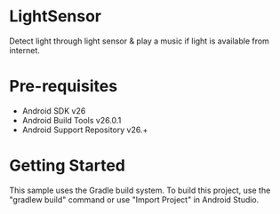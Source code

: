 LightSensor
===========
Detect light through light sensor & play a music if light is available from internet.

Pre-requisites
==============
  - Android SDK v26
  - Android Build Tools v26.0.1
  - Android Support Repository v26.+
  
Getting Started
===============
This sample uses the Gradle build system. 
To build this project, use the "gradlew build" command or use "Import Project" in Android Studio.
